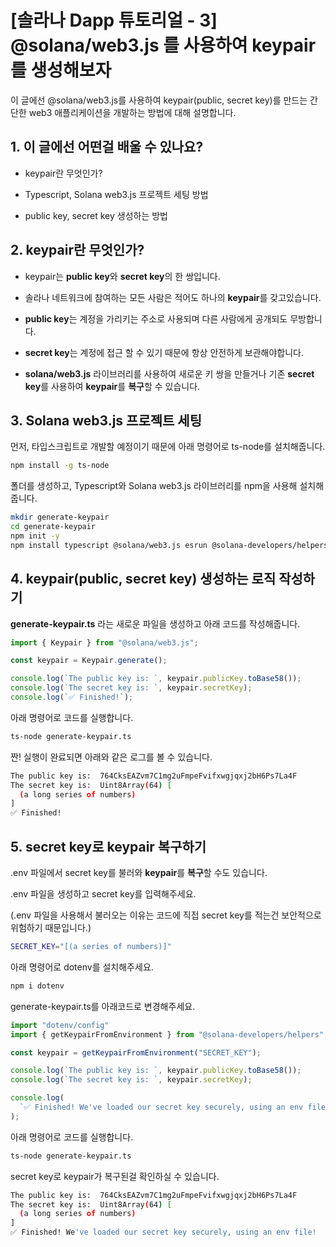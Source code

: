 # [솔라나 Dapp 튜토리얼 - 3] @solana/web3.js 를 사용하여 keypair를 생성해보자

이 글에선 @solana/web3.js를 사용하여 keypair(public, secret key)를 만드는 간단한 web3 애플리케이션을 개발하는 방법에 대해 설명합니다.

## **1\. 이 글에선 어떤걸 배울 수 있나요?**

- keypair란 무엇인가?

- Typescript, Solana web3.js 프로젝트 세팅 방법

- public key, secret key 생성하는 방법

## **2\. keypair란 무엇인가?**

- keypair는 **public key**와 **secret key**의 한 쌍입니다.

- 솔라나 네트워크에 참여하는 모든 사람은 적어도 하나의 **keypair**를 갖고있습니다.

- **public key**는 계정을 가리키는 주소로 사용되며 다른 사람에게 공개되도 무방합니다.

- **secret key**는 계정에 접근 할 수 있기 때문에 항상 안전하게 보관해야합니다.

- **solana/web3.js** 라이브러리를 사용하여 새로운 키 쌍을 만들거나 기존 **secret key**를 사용하여 **keypair**를 **복구**할 수 있습니다.

## **3\. Solana web3.js 프로젝트 세팅**

먼저, 타입스크립트로 개발할 예정이기 때문에 아래 명령어로 ts-node를 설치해줍니다.

```bash
npm install -g ts-node
```

폴더를 생성하고, Typescript와 Solana web3.js 라이브러리를 npm을 사용해 설치해줍니다.

```bash
mkdir generate-keypair
cd generate-keypair
npm init -y
npm install typescript @solana/web3.js esrun @solana-developers/helpers
```

## **4. keypair(public, secret key) 생성하는 로직 작성하기**

**generate-keypair.ts** 라는 새로운 파일을 생성하고 아래 코드를 작성해줍니다.

```ts
import { Keypair } from "@solana/web3.js";

const keypair = Keypair.generate();

console.log(`The public key is: `, keypair.publicKey.toBase58());
console.log(`The secret key is: `, keypair.secretKey);
console.log(`✅ Finished!`);
```

아래 명령어로 코드를 실행합니다. 

```bash
ts-node generate-keypair.ts
```

짠! 실행이 완료되면 아래와 같은 로그를 볼 수 있습니다.

```bash
The public key is:  764CksEAZvm7C1mg2uFmpeFvifxwgjqxj2bH6Ps7La4F
The secret key is:  Uint8Array(64) [
  (a long series of numbers) 
]
✅ Finished!
```

## **5. secret key로 keypair 복구하기**

.env 파일에서 secret key를 불러와 **keypair**를 **복구**할 수도 있습니다.

.env 파일을 생성하고 secret key를 입력해주세요.

(.env 파일을 사용해서 불러오는 이유는 코드에 직접 secret key를 적는건 보안적으로 위험하기 때문입니다.)

```bash
SECRET_KEY="[(a series of numbers)]"
```

아래 명령어로 dotenv를 설치해주세요.

```bash
npm i dotenv
```

generate-keypair.ts를 아래코드로 변경해주세요.

```ts
import "dotenv/config"
import { getKeypairFromEnvironment } from "@solana-developers/helpers";

const keypair = getKeypairFromEnvironment("SECRET_KEY");

console.log(`The public key is: `, keypair.publicKey.toBase58());
console.log(`The secret key is: `, keypair.secretKey);

console.log(
  `✅ Finished! We've loaded our secret key securely, using an env file!`
);
```

아래 명령어로 코드를 실행합니다. 

```bash
ts-node generate-keypair.ts
```

secret key로 keypair가 복구된걸 확인하실 수 있습니다.

```bash
The public key is:  764CksEAZvm7C1mg2uFmpeFvifxwgjqxj2bH6Ps7La4F
The secret key is:  Uint8Array(64) [
  (a long series of numbers) 
]
✅ Finished! We've loaded our secret key securely, using an env file!
```